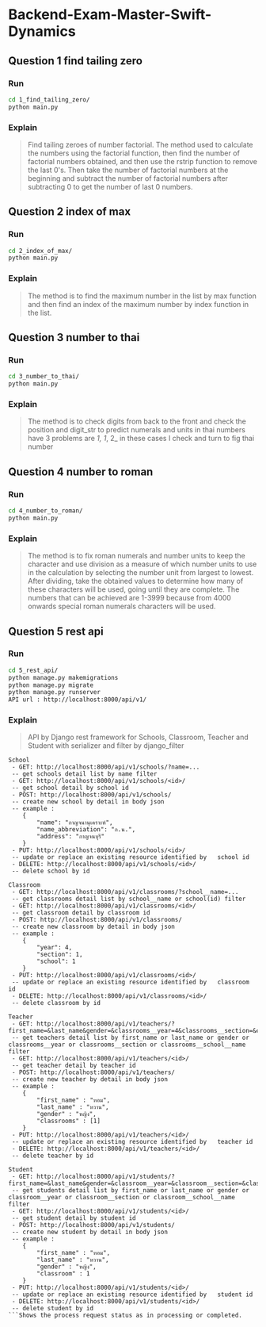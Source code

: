 # Backend-Exam-Master-Swift-Dynamics

## Question 1 find tailing zero
### Run
```bash
cd 1_find_tailing_zero/
python main.py
```
### Explain
> Find tailing zeroes of number factorial. The method used to calculate the numbers using the factorial function, then find the number of factorial numbers obtained, and then use the rstrip function to remove the last 0's. Then take the number of factorial numbers at the beginning and subtract the number of factorial numbers after subtracting 0 to get the number of last 0 numbers.

## Question 2 index of max
### Run
```bash
cd 2_index_of_max/
python main.py
```
### Explain
> The method is to find the maximum number in the list by max function and then find an index of the maximum number by index function in the list.

## Question 3 number to thai
### Run
```bash
cd 3_number_to_thai/
python main.py
```
### Explain
> The method is to check digits from back to the front and check the position and digit_str to predict numerals and units in thai numbers have 3 problems are _1, 1_, 2_ in these cases I check and turn to fig thai number

## Question 4 number to roman
### Run
```bash
cd 4_number_to_roman/
python main.py
```
### Explain
> The method is to fix roman numerals and number units to keep the character and use division as a measure of which number units to use in the calculation by selecting the number unit from largest to lowest. After dividing, take the obtained values ​​to determine how many of these characters will be used, going until they are complete. The numbers that can be achieved are 1-3999 because from 4000 onwards special roman numerals characters will be used.

## Question 5 rest api
### Run
```bash
cd 5_rest_api/
python manage.py makemigrations
python manage.py migrate
python manage.py runserver
API url : http://localhost:8000/api/v1/
```
### Explain
> API by Django rest framework for Schools, Classroom, Teacher and Student with serializer and filter by django_filter
```
School
 - GET: http://localhost:8000/api/v1/schools/?name=...
 -- get schools detail list by name filter
 - GET: http://localhost:8000/api/v1/schools/<id>/
 -- get school detail by school id
 - POST: http://localhost:8000/api/v1/schools/
 -- create new school by detail in body json
 -- example : 
    {
        "name": "กาญจนานุเคราะห์",
        "name_abbreviation": "ก.น.",
        "address": "กาญจนบุรี"
    }
 - PUT: http://localhost:8000/api/v1/schools/<id>/
 -- update or replace an existing resource identified by   school id
 - DELETE: http://localhost:8000/api/v1/schools/<id>/
 -- delete school by id
```
```
Classroom
 - GET: http://localhost:8000/api/v1/classrooms/?school__name=...
 -- get classrooms detail list by school__name or school(id) filter
 - GET: http://localhost:8000/api/v1/classrooms/<id>/
 -- get classroom detail by classroom id
 - POST: http://localhost:8000/api/v1/classrooms/
 -- create new classroom by detail in body json
 -- example : 
    {
        "year": 4,
        "section": 1,
        "school": 1
    }
 - PUT: http://localhost:8000/api/v1/classrooms/<id>/
 -- update or replace an existing resource identified by   classroom id
 - DELETE: http://localhost:8000/api/v1/classrooms/<id>/
 -- delete classroom by id
```
```
Teacher
 - GET: http://localhost:8000/api/v1/teachers/?first_name=&last_name&gender=&classrooms__year=4&classrooms__section=&classrooms__school__name=
 -- get teachers detail list by first_name or last_name or gender or classrooms__year or classrooms__section or classrooms__school__name filter
 - GET: http://localhost:8000/api/v1/teachers/<id>/
 -- get teacher detail by teacher id
 - POST: http://localhost:8000/api/v1/teachers/
 -- create new teacher by detail in body json
 -- example : 
    {
        "first_name" : "หอม",
        "last_name" : "หวาน",
        "gender" : "หญิง",
        "classrooms" : [1]
    }
 - PUT: http://localhost:8000/api/v1/teachers/<id>/
 -- update or replace an existing resource identified by   teacher id
 - DELETE: http://localhost:8000/api/v1/teachers/<id>/
 -- delete teacher by id
```
```
Student
 - GET: http://localhost:8000/api/v1/students/?first_name=&last_name&gender=&classroom__year=&classroom__section=&classroom__school__name=
 -- get students detail list by first_name or last_name or gender or classroom__year or classroom__section or classroom__school__name filter
 - GET: http://localhost:8000/api/v1/students/<id>/
 -- get student detail by student id
 - POST: http://localhost:8000/api/v1/students/
 -- create new student by detail in body json
 -- example : 
    {
        "first_name" : "หอม",
        "last_name" : "หวาน",
        "gender" : "หญิง",
        "classroom" : 1
    }
 - PUT: http://localhost:8000/api/v1/students/<id>/
 -- update or replace an existing resource identified by   student id
 - DELETE: http://localhost:8000/api/v1/students/<id>/
 -- delete student by id
```Shows the process request status as in processing or completed.

